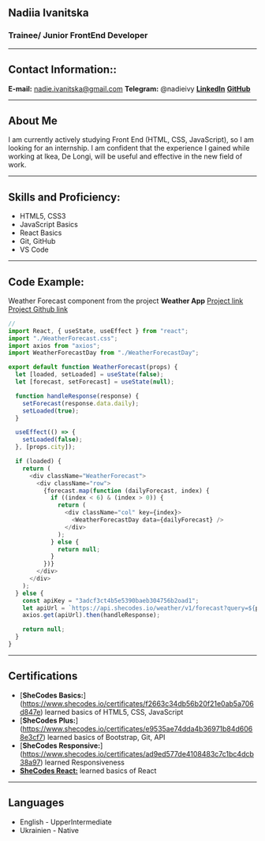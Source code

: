 ## Nadiia Ivanitska

### Trainee/ Junior FrontEnd Developer

---

## Contact Information::

**E-mail:** nadie.ivanitska@gmail.com
**Telegram:** @nadieivy
[**LinkedIn**](https://www.linkedin.com/in/nadieivanitska/)
[**GitHub**](https://github.com/NadieIvi)

---

## About Me

I am currently actively studying Front End (HTML, CSS, JavaScript), so I am looking for an internship. I am confident that the experience I gained while working at Ikea, De Longi, will be useful and effective in the new field of work.

---

## Skills and Proficiency:

- HTML5, CSS3
- JavaScript Basics
- React Basics
- Git, GitHub
- VS Code

---

## Code Example:

Weather Forecast component from the project **Weather App** [Project link](https://roaring-biscochitos-e8e105.netlify.app/) [Project Github link](https://github.com/NadieIvi/react-weather-final)

```javascript
//
import React, { useState, useEffect } from "react";
import "./WeatherForecast.css";
import axios from "axios";
import WeatherForecastDay from "./WeatherForecastDay";

export default function WeatherForecast(props) {
  let [loaded, setLoaded] = useState(false);
  let [forecast, setForecast] = useState(null);

  function handleResponse(response) {
    setForecast(response.data.daily);
    setLoaded(true);
  }

  useEffect(() => {
    setLoaded(false);
  }, [props.city]);

  if (loaded) {
    return (
      <div className="WeatherForecast">
        <div className="row">
          {forecast.map(function (dailyForecast, index) {
            if ((index < 6) & (index > 0)) {
              return (
                <div className="col" key={index}>
                  <WeatherForecastDay data={dailyForecast} />
                </div>
              );
            } else {
              return null;
            }
          })}
        </div>
      </div>
    );
  } else {
    const apiKey = "3adcf3ct4b5e5390baeb304756b2oad1";
    let apiUrl = `https://api.shecodes.io/weather/v1/forecast?query=${props.city}&key=${apiKey}&units=metric`;
    axios.get(apiUrl).then(handleResponse);

    return null;
  }
}
```

---

## Certifications

- [**SheCodes Basics:**] (https://www.shecodes.io/certificates/f2663c34db56b20f21e0ab5a706d847e) learned basics of HTML5, CSS, JavaScript
- [**SheCodes Plus:**] (https://www.shecodes.io/certificates/e9535ae74dda4b36971b84d6068e3cf7) learned basics of Bootstrap, Git, API
- [**SheCodes Responsive:**] (https://www.shecodes.io/certificates/ad9ed577de4108483c7c1bc4dcb38a97) learned Responsiveness
- [**SheCodes React:**](https://www.shecodes.io/certificates/d1e6f381381c6667c0f7afbefbb3342d) learned basics of React

---

## Languages

- English - UpperIntermediate
- Ukrainien - Native
